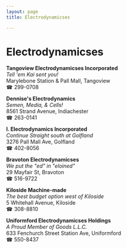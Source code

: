 ```yaml
---
layout: page 
title: Electrodynamicses

---
```



# Electrodynamicses


 **Tangoview Electrodynamicses Incorporated**  
_Tell 'em Kai sent you!_  
Marylebone Station & Pall Mall, Tangoview  
☎ 299-0708

**Dennise's Electrodynamics**  
_Semen, Media, & Cells!_  
8561 Strand Avenue, Indiachester  
☎ 263-0141

**I. Electrodynamics Incorporated**  
_Continue Straight south at Golfland_  
3276 Pall Mall Ave, Golfland  
☎ 402-8056

**Bravoton Electrodynamicses**  
_We put the "ed" in "eloined"_  
29 Mayfair St, Bravoton  
☎ 516-9722

**Kiloside Machine-made**  
_The best budget option west of Kiloside_  
5 Whitehall Avenue, Kiloside  
☎ 308-8810

**Uniformford Electrodynamicses Holdings**  
_A Proud Member of Goods L.L.C._  
633 Fenchurch Street Station Ave, Uniformford  
☎ 550-8437

